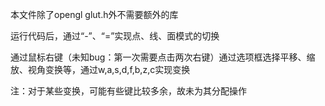 本文件除了opengl glut.h外不需要额外的库

运行代码后，通过“-”、“=”实现点、线、面模式的切换

通过鼠标右键（未知bug：第一次需要点击两次右键）通过选项框选择平移、缩放、视角变换等，通过w,a,s,d,f,b,z,c实现变换

注：对于某些变换，可能有些键比较多余，故未为其分配操作